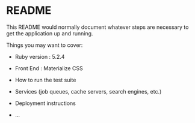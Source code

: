 # README

This README would normally document whatever steps are necessary to get the
application up and running.

Things you may want to cover:

* Ruby version : 5.2.4

* Front End : Materialize CSS

* How to run the test suite

* Services (job queues, cache servers, search engines, etc.)

* Deployment instructions

* ...
